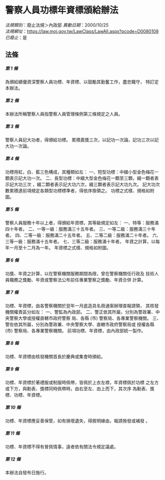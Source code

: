 # 警察人員功標年資標頒給辦法

*法規類別*：廢止法規＞內政部
*異動日期*：2000/10/25  
*法規網址*：https://law.moj.gov.tw/LawClass/LawAll.aspx?pcode=D0080108
*已廢止*：是


## 法條
##### 第 1 條
為頒給績優資深警察人員功標、年資標、以鼓勵其勤奮工作，盡忠職守，
特訂定本辦法。

##### 第 2 條
本辦法所稱警察人員指警察人員管理條例第三條規定之人員。

##### 第 3 條
警察人員記大功者，得頒給功標。
累積嘉獎三次，以記功一次論，記功三次以記大功一次論。

##### 第 4 條
功標用紅，白、藍三色構成，其種類如左：
一、短型功標：中綴小型金色梅花一顆表示記大功一次。
二、長型功標：中綴大型金色梅花一顆至三顆，綴一顆者表示記大功三次
    ，綴二顆者表示記大功六次，綴三顆者表示記大功九次。
記大功次數累積達前項規定各類型功標標準者，得依序換領之。
功標之式樣、規格如附圖。


##### 第 5 條
警察人員服務十年以上者，得頒給年資標，其等級規定如左：
一、特等：服務滿四十年者。
二、一等一級：服務滿三十五年者。
三、一等二級：服務滿三十年者。
四、二等一級：服務滿二十五年者。
五、二等二級：服務滿二十年者。
六、三等一級：服務滿十五年者。
七、三等二級：服務滿十年者。
年資之計算，以每年一月至十二月為一年。
年資標之式樣、規格如附圖。


##### 第 6 條
功獎、年資之計算，以在警察機關服務期間為限，曾在警察機關任行政及
技術人員職務之獎勵、年資或警察法公布前任專業警察之獎勵、年資合併
計算。

##### 第 7 條
功標、年資標，由各警察機關於翌年一月底造具名冊通案辦理查報請領，
其核發機關權責區分如左：
一、警監為內政部。
二、警正依其所屬，分別為警政署、中央警察大學或授權直轄市政府警察
    局、各縣 (市) 警察局、各專業警察機關。
三、警佐依其所屬，分別為警政署、中央警察大學、直轄市政府警察局或
    授權各縣 (市) 警察局、各專業警察機關。
前項功標、年資標，由內政部統一製作。


##### 第 8 條
功標、年資標由核發機關首長於慶典或集會時頒給。

##### 第 9 條
功標、年資標於著禮服或制服時佩帶，皆佩於上衣左襟，年資標佩於功標
之左方或下方，與勳表、獎標同時佩帶時，由右至左、由上而下，其次序
為勳表、獎標、功標、年資標。

##### 第 10 條
功標、年資標應妥善保管，如有損壞遺失，得敘明緣由，報請換發或補發
。

##### 第 11 條
功標、年資標不得有冒佩情事，違者依有關法令規定議處。

##### 第 12 條
本辦法自發布日施行。


